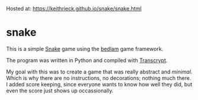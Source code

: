 Hosted at: https://keithrieck.github.io/snake/snake.html

# snake
This is a simple [Snake](https://en.wikipedia.org/wiki/Snake_(video_game_genre)) game using the [bedlam](https://github.com/KeithRieck/bedlam) game framework.

The program was written in Python and compiled with [Transcrypt](https://transcrypt.org/).

My goal with this was to create a game that was really abstract and _minimal_. Which is why there are no instructions, no decorations; nothing much there.  I added score keeping, since everyone wants to know how well they did, but even the score just shows up occassionally.
